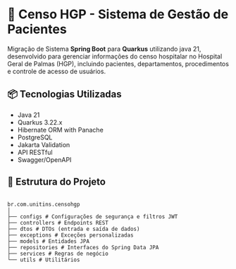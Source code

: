 # 🏥 Censo HGP - Sistema de Gestão de Pacientes

Migração de Sistema **Spring Boot** para **Quarkus** utilizando java 21, desenvolvido para gerenciar informações do censo hospitalar no Hospital Geral de Palmas (HGP), incluindo pacientes, departamentos, procedimentos e controle de acesso de usuários.

## 📦 Tecnologias Utilizadas

- Java 21
- Quarkus 3.22.x
- Hibernate ORM with Panache 
- PostgreSQL
- Jakarta Validation
- API RESTful
- Swagger/OpenAPI

## 📁 Estrutura do Projeto

```text

br.com.unitins.censohgp
│
├── configs # Configurações de segurança e filtros JWT
├── controllers # Endpoints REST
├── dtos # DTOs (entrada e saída de dados)
├── exceptions # Exceções personalizadas
├── models # Entidades JPA
├── repositories # Interfaces do Spring Data JPA
├── services # Regras de negócio
└── utils # Utilitários

```
